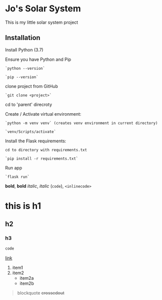 # Jo's Solar System
This is my little solar system project

## Installation
Install Python (3.7)

Ensure you have Python and Pip

	`python --version`

	`pip --version`

clone project from GitHub

	`git clone <project>`

cd to 'parent' direcroty

Create / Activate virtual environment:

	`python -m venv venv` (creates venv environment in current directory)

	`venv/Scripts/activate`

Install the Flask requirements:

	cd to directory with requirements.txt

	`pip install -r requirements.txt`

Run app

	`flask run`



**bold**, __bold__
_italic_, *italic*
(`code`), `<inlinecode>`
# this is h1
## h2
### h3
```javascript
code
```
[link](jo.com)
1. item1
2. item2
	* item2a
	* item2b
> blockquote
~~crossedout~~